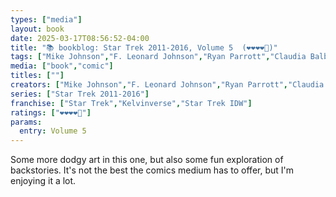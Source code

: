 ```yaml
---
types: ["media"]
layout: book
date: 2025-03-17T08:56:52-04:00
title: "📚 bookblog: Star Trek 2011-2016, Volume 5  (❤️❤️❤️❤️🖤)"
tags: ["Mike Johnson","F. Leonard Johnson","Ryan Parrott","Claudia Balboni","Luca Lamberti"]
media: ["book","comic"]
titles: [""]
creators: ["Mike Johnson","F. Leonard Johnson","Ryan Parrott","Claudia Balboni","Luca Lamberti"]
series: ["Star Trek 2011-2016"]
franchise: ["Star Trek","Kelvinverse","Star Trek IDW"]
ratings: ["❤️❤️❤️❤️🖤"]
params:
  entry: Volume 5
---
```


Some more dodgy art in this one, but also some fun exploration of backstories. It's not the best the comics medium has to offer, but I'm enjoying it a lot.